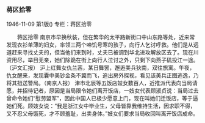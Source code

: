 ### 蒋区拾零

1946-11-09
第1版()
专栏：蒋区拾零

　　蒋区拾零
    南京市早换秋装，但在繁华的太平路新街口中山东路等处，近来常发现衣衫单薄的妇女，率领三两个啼饥号寒的孩子，向行人乞讨呼救。他们是从远道赶来寻找丈夫的，但当他们来到时，丈夫已被调到华北进攻解放区去了。现在川资用尽，举目无亲，她们除跪在街上向行人泣讨之外，只剩下向燕子矶投江一途。（沪文汇报）
    沪上红舞女仇兰茜，某日舞罢，邂逅美兵狄南，双往旅寓。午夜，仇女醒来，发现囊中美钞金条不翼而飞，追出房外探视，看见该美兵正图逃逸，乃将其扭送警局。（南京人报）
    津市北辰等五饭店妓女数百人，近推派代表向当局请愿，并招待记者，原因是当局限令她们离开饭店，一妓女代表顾淑贞说：当局过去曾命令她们“慰劳盟军”，因此中国人已极少愿意上门，现在叫她们迁饭店，等于逼她们死。顾妓女说：“我是浙江女中毕业生，父母皆靠我维持生活，因求职不得，又不忍父母饿死，才不顾羞耻，出卖身体。”妓女们要求当局收回叫离开饭店成命。
